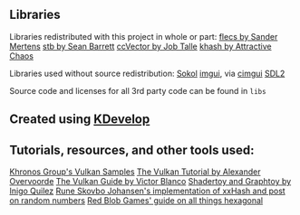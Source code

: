 ## Libraries
Libraries redistributed with this project in whole or part:
[flecs by Sander Mertens](https://github.com/SanderMertens/flecs)
[stb by Sean Barrett](https://github.com/nothings/stb)
[ccVector by Job Talle](https://github.com/jobtalle/ccVector)
[khash by Attractive Chaos](https://github.com/attractivechaos/klib)

Libraries used without source redistribution:
[Sokol](https://github.com/floooh/sokol)
[imgui](https://github.com/ocornut/imgui), via [cimgui](https://github.com/cimgui/cimgui)
[SDL2](https://www.libsdl.org/)

Source code and licenses for all 3rd party code can be found in `libs`

## Created using [KDevelop](https://www.kdevelop.org/)

## Tutorials, resources, and other tools used:
[Khronos Group's Vulkan Samples](https://github.com/KhronosGroup/Vulkan-Samples)
[The Vulkan Tutorial by Alexander Overvoorde](https://vulkan-tutorial.com/)
[The Vulkan Guide by Victor Blanco](https://vkguide.dev/)
[Shadertoy and Graphtoy by Inigo Quilez](https://iquilezles.org/)
[Rune Skovbo Johansen's implementation of xxHash and post on random numbers](https://blog.runevision.com/2015/01/primer-on-repeatable-random-numbers.html)
[Red Blob Games' guide on all things hexagonal](https://www.redblobgames.com/grids/hexagons/)
